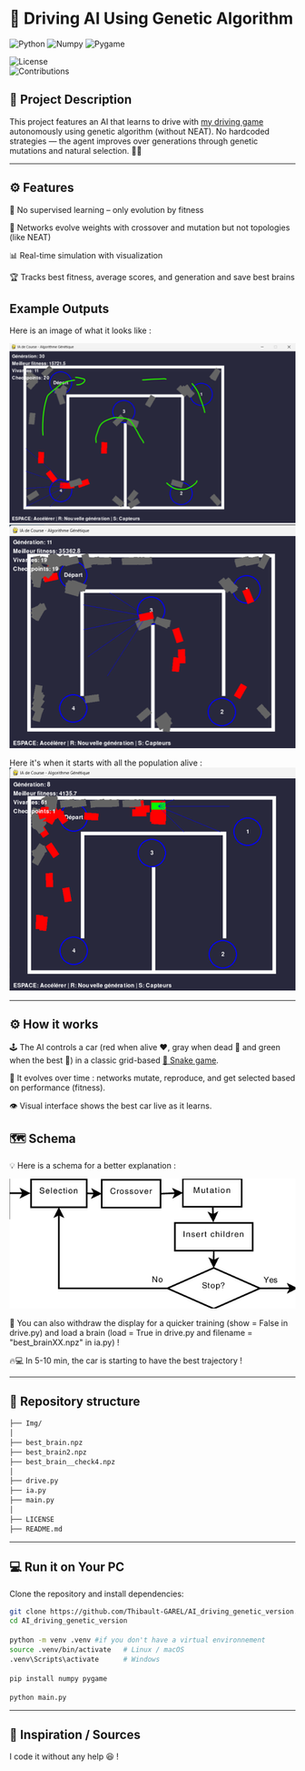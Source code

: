 # 🚗 Driving AI Using Genetic Algorithm

![Python](https://img.shields.io/badge/python-3.9%2B-blue.svg)
![Numpy](https://img.shields.io/badge/Numpy-2.2.6-red.svg)
![Pygame](https://img.shields.io/badge/Pygame-2.6.1-red.svg)

![License](https://img.shields.io/badge/license-MIT-green.svg)  
![Contributions](https://img.shields.io/badge/contributions-welcome-orange.svg)  

## 📝 Project Description 
This project features an AI that learns to drive with [my driving game](https://github.com/Thibault-GAREL/driving_game) autonomously using genetic algorithm (without NEAT). No hardcoded strategies — the agent improves over generations through genetic mutations and natural selection. 🧬🤖

---

## ⚙️ Features
  🔄 No supervised learning – only evolution by fitness

  🧠 Networks evolve weights with crossover and mutation but not topologies (like NEAT)

  📊 Real-time simulation with visualization

  🏆 Tracks best fitness, average scores, and generation and save best brains


## Example Outputs
Here is an image of what it looks like :

![Image_snake](img/img.png)
![Image_snake](img/img_3.png)

Here it's when it starts with all the population alive :
![Image_snake](img/img_2.png)


---

## ⚙️ How it works

  🕹️ The AI controls a car (red when alive ❤️, gray when dead 🩶 and green when the best 💚) in a classic grid-based [🐍 Snake game](https://github.com/Thibault-GAREL/snake_game).

  🧬 It evolves over time : networks mutate, reproduce, and get selected based on performance (fitness).

  👁️ Visual interface shows the best car live as it learns.


## 🗺️ Schema
💡 Here is a schema for a better explanation :

![NN_snake](Img/img_4.png)

🧪 You can also withdraw the display for a quicker training (show = False in drive.py) and load a brain (load = True in drive.py and filename = "best_brainXX.npz" in ia.py) !

🔥💻 In 5-10 min, the car is starting to have the best trajectory !

---

## 📂 Repository structure  
```bash
├── Img/
│
├── best_brain.npz
├── best_brain2.npz
├── best_brain__check4.npz
│
├── drive.py
├── ia.py
├── main.py
│
├── LICENSE
├── README.md
```

---

## 💻 Run it on Your PC  
Clone the repository and install dependencies:  
```bash
git clone https://github.com/Thibault-GAREL/AI_driving_genetic_version.git
cd AI_driving_genetic_version

python -m venv .venv #if you don't have a virtual environnement
source .venv/bin/activate   # Linux / macOS
.venv\Scripts\activate      # Windows

pip install numpy pygame

python main.py
```
---

## 📖 Inspiration / Sources  
I code it without any help 😆 !